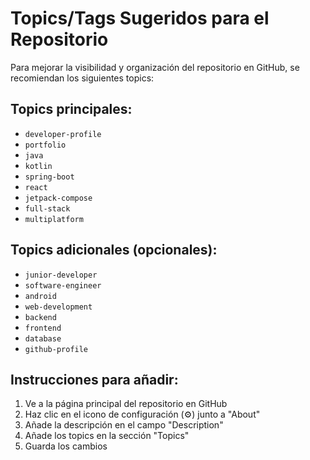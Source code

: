 # Topics/Tags Sugeridos para el Repositorio

Para mejorar la visibilidad y organización del repositorio en GitHub, se recomiendan los siguientes topics:

## Topics principales:
- `developer-profile`
- `portfolio`
- `java`
- `kotlin`
- `spring-boot`
- `react`
- `jetpack-compose`
- `full-stack`
- `multiplatform`

## Topics adicionales (opcionales):
- `junior-developer`
- `software-engineer`
- `android`
- `web-development`
- `backend`
- `frontend`
- `database`
- `github-profile`

## Instrucciones para añadir:
1. Ve a la página principal del repositorio en GitHub
2. Haz clic en el icono de configuración (⚙️) junto a "About"
3. Añade la descripción en el campo "Description"
4. Añade los topics en la sección "Topics"
5. Guarda los cambios